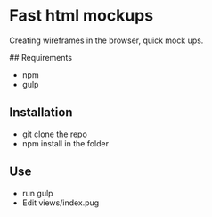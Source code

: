 # Fast html mockups

Creating wireframes in the browser, quick mock ups.

## Requirements

- npm
- gulp

## Installation

- git clone the repo
- npm install in the folder

## Use

- run gulp
- Edit views/index.pug
